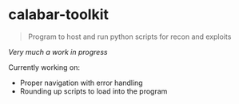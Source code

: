 

# calabar-toolkit
 > Program to host and run python scripts for recon and exploits

 _Very much a work in progress_

Currently working on:
* Proper navigation with error handling
* Rounding up scripts to load into the program
